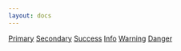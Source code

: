 ```yaml
---
layout: docs
---
```

<a class="btn bee-primary" href="#" role="button">Primary</a>
<a class="btn bee-secondary" href="#" role="button">Secondary</a>
<a class="btn bee-success" href="#" role="button">Success</a>
<a class="btn bee-info" href="#" role="button">Info</a>
<a class="btn bee-warning" href="#" role="button">Warning</a>
<a class="btn bee-danger" href="#" role="button">Danger</a>
